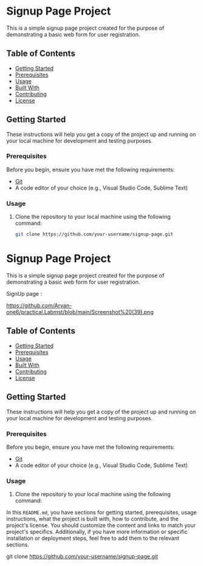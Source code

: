 # Signup Page Project

This is a simple signup page project created for the purpose of demonstrating a basic web form for user registration.

## Table of Contents

- [Getting Started](#getting-started)
- [Prerequisites](#prerequisites)
- [Usage](#usage)
- [Built With](#built-with)
- [Contributing](#contributing)
- [License](#license)

## Getting Started

These instructions will help you get a copy of the project up and running on your local machine for development and testing purposes.

### Prerequisites

Before you begin, ensure you have met the following requirements:

- [Git](https://git-scm.com/)
- A code editor of your choice (e.g., Visual Studio Code, Sublime Text)

### Usage

1. Clone the repository to your local machine using the following command:

   ```bash
   git clone https://github.com/your-username/signup-page.git

# Signup Page Project

This is a simple signup page project created for the purpose of demonstrating a basic web form for user registration.

SignUp page :

https://github.com/Aryan-one6/practical.Labmst/blob/main/Screenshot%20(39).png

## Table of Contents

- [Getting Started](#getting-started)
- [Prerequisites](#prerequisites)
- [Usage](#usage)
- [Built With](#built-with)
- [Contributing](#contributing)
- [License](#license)

## Getting Started

These instructions will help you get a copy of the project up and running on your local machine for development and testing purposes.

### Prerequisites

Before you begin, ensure you have met the following requirements:

- [Git](https://git-scm.com/)
- A code editor of your choice (e.g., Visual Studio Code, Sublime Text)

### Usage

1. Clone the repository to your local machine using the following command:

In this `README.md`, you have sections for getting started, prerequisites, usage instructions, what the project is built with, how to contribute, and the project's license. You should customize the content and links to match your project's specifics. Additionally, if you have more information or specific installation or deployment steps, feel free to add them to the relevant sections.

   
   git clone https://github.com/your-username/signup-page.git
